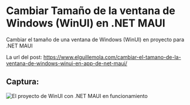 # Cambiar Tamaño de la ventana de Windows (WinUI) en .NET MAUI
Cambiar el tamaño de una ventana de Windows (WinUI) en proyecto para .NET MAUI

La url del post:
https://www.elguillemola.com/cambiar-el-tamano-de-la-ventana-de-windows-winui-en-app-de-net-maui/


## Captura:

![El proyecto de WinUI con .NET MAUI en funcionamiento](https://www.elguillemola.com/img/img2022/Screenshot-2022-09-19-075043.png)
